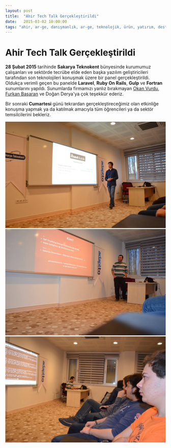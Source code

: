 ```yaml
---
layout: post
title:  "Ahir Tech Talk Gerçekleştirildi"
date:   2015-03-02 10:00:00
tags: "ahir, ar-ge, danışmanlık, ar-ge, teknolojik, ürün, yatırım, destek programı, hibe, proje"
---
```


# Ahir Tech Talk Gerçekleştirildi

**28 Şubat 2015** tarihinde **Sakarya Teknokent** bünyesinde kurumumuz çalışanları ve sektörde tecrübe elde eden başka yazılım geliştiricileri tarafından son teknolojileri konuşmak üzere bir panel gerçekleştirildi. Oldukça verimli geçen bu panelde **Laravel**, **Ruby On Rails**, **Gulp** ve **Fortran** sunumlarını yapıldı. Sunumlarda firmamızı yanlız bırakmayan [Okan Vurdu](http://blog.okanvurdu.com), [Furkan Başaran](http://www.furkanbasaran.com) ve Doğan Derya'ya çok teşekkür ederiz. 

Bir sonraki **Cumartesi** günü tekrardan gerçekleştireceğimiz olan etkinliğe konuşma yapmak ya da katılmak amacıyla tüm öğrencileri ya da sektör temsilcilerini bekleriz. 

![Şirket Çalışanımızın Sunumu](/assets/article_images/panel/03.jpg)
![Okan Vurdu'nun Sunumu](/assets/article_images/panel/01.jpg)
![Panel Katılımcıları](/assets/article_images/panel/02.jpg)



